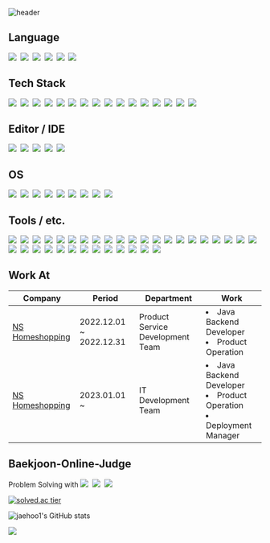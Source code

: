 ![header](https://capsule-render.vercel.app/api?type=waving&color=auto&height=200&section=header&text=jaehoo1%20&fontSize=90)

## Language
<img src="https://img.shields.io/badge/C-A8B9CC?style=flat-square&logo=C&logoColor=white"/></a>&nbsp;
<img src="https://img.shields.io/badge/C++-00599C?style=flat-square&logo=C%2B%2B&logoColor=white"/></a>&nbsp;
<img src="https://img.shields.io/badge/Python-3776AB?style=flat-square&logo=python&logoColor=white"/></a>&nbsp;
<img src="https://img.shields.io/badge/Java-007396?style=flat-square&logo=Java&logoColor=white"/></a>&nbsp;
<img src="https://img.shields.io/badge/JavaScript-F7DF1E?style=flat-square&logo=javascript&logoColor=black"/></a>&nbsp;
<img src="https://img.shields.io/badge/HTML5-E34F26?style=flat-square&logo=html5&logoColor=white"/></a>&nbsp;

## Tech Stack
<img src="https://img.shields.io/badge/OpenJDK-FFFFFF?style=flat-square&logo=OpenJDK&logoColor=black"/></a>&nbsp;
<img src="https://img.shields.io/badge/git-F05032?style=flat-square&logo=git&logoColor=white"/></a>&nbsp;
<img src="https://img.shields.io/badge/SVN-809CC9?style=flat-square&logo=subversion&logoColor=white"/></a>&nbsp;
<img src="https://img.shields.io/badge/GitHub-181717?style=flat-square&logo=GitHub&logoColor=white"/></a>&nbsp;
<img src="https://img.shields.io/badge/Replit-F26207?style=flat-square&logo=Replit&logoColor=white"/></a>&nbsp;
<img src="https://img.shields.io/badge/Apache-D22128?style=flat-square&logo=Apache&logoColor=white"/></a>&nbsp;
<img src="https://img.shields.io/badge/Apache%20Tomcat-F8DC75?style=flat-square&logo=Apache%20Tomcat&logoColor=black"/></a>&nbsp;
<img src="https://img.shields.io/badge/Spring-6DB33F?style=flat-square&logo=Spring&logoColor=white"/></a>&nbsp;
<img src="https://img.shields.io/badge/Spring%20Boot-6DB33F?style=flat-square&logo=Spring%20Boot&logoColor=white"/></a>&nbsp;
<img src="https://img.shields.io/badge/JUnit5-25A162?style=flat-square&logo=JUnit5&logoColor=white"/></a>&nbsp;
<img src="https://img.shields.io/badge/Oracle-F80000?style=flat-square&logo=Oracle&logoColor=white"/></a>&nbsp;
<img src="https://img.shields.io/badge/Markdown-000000?style=flat-square&logo=markdown&logoColor=white"/></a>&nbsp;
<img src="https://img.shields.io/badge/Jira-0052CC?style=flat-square&logo=jira&logoColor=white"/></a>&nbsp;
<img src="https://img.shields.io/badge/Jenkins-D24939?style=flat-square&logo=jenkins&logoColor=white"/></a>&nbsp;
<img src="https://img.shields.io/badge/JSON-000000?style=flat-square&logo=JSON&logoColor=white"/></a>&nbsp;
<img src="https://img.shields.io/badge/Algorithm-00BCB4?style=flat-square&logo=The%20Algorithms&logoColor=black"/></a>&nbsp;

## Editor / IDE
<img src="https://img.shields.io/badge/Visual Studio Code-007ACC?style=flat-square&logo=Visual Studio Code&logoColor=white"/></a>&nbsp;
<img src="https://img.shields.io/badge/Atom-66595C?style=flat-square&logo=Atom&logoColor=white"/></a>&nbsp;
<img src="https://img.shields.io/badge/Vim-019733?style=flat-square&logo=Vim&logoColor=black"/></a>&nbsp;
<img src="https://img.shields.io/badge/eclipse%20IDE-2C2255?style=flat-square&logo=eclipse&logoColor=white"/></a>&nbsp;
<img src="https://img.shields.io/badge/IntelliJ%20IDEA-000000?style=flat-square&logo=Intellij%20IDEA&logoColor=white"/></a>&nbsp;

## OS
<img src="https://img.shields.io/badge/Linux-FCC624?style=flat-square&logo=linux&logoColor=black"/></a>&nbsp;
<img src="https://img.shields.io/badge/Ubuntu-E95420?style=flat-square&logo=Ubuntu&logoColor=white"/></a>&nbsp;
<img src="https://img.shields.io/badge/Kali%20Linux-557C94?style=flat-square&logo=kalilinux&logoColor=black"/></a>&nbsp;
<img src="https://img.shields.io/badge/CentOS%207-262577?style=flat-square&logo=CentOS&logoColor=white"/></a>&nbsp;
<img src="https://img.shields.io/badge/GNU%20bash-4EAA25?style=flat-square&logo=GNU%20Bash&logoColor=white"/></a>&nbsp;
<img src="https://img.shields.io/badge/Windows%20NT-0078D6?style=flat-square&logo=windows&logoColor=white"/></a>&nbsp;
<img src="https://img.shields.io/badge/Terminal-4D4D4D?style=flat-square&logo=Windows%20Terminal&logoColor=white"/></a>&nbsp;
<img src="https://img.shields.io/badge/PowerShell-5391FE?style=flat-square&logo=PowerShell&logoColor=white"/></a>&nbsp;
<img src="https://img.shields.io/badge/iOS-000000?style=flat-square&logo=iOS&logoColor=white"/></a>&nbsp;

## Tools / etc.
<img src="https://img.shields.io/badge/Google%20Drive-4285F4?style=flat-square&logo=Google%20Drive&logoColor=white"/></a>&nbsp;
<img src="https://img.shields.io/badge/Google%20Chat-00AC47?style=flat-square&logo=Google%20Chat&logoColor=white"/></a>&nbsp;
<img src="https://img.shields.io/badge/Google%20Calendar-4285F4?style=flat-square&logo=Google%20Calendar&logoColor=white"/></a>&nbsp;
<img src="https://img.shields.io/badge/Google%20Meet-00897B?style=flat-square&logo=Google%20Meet&logoColor=white"/></a>&nbsp;
<img src="https://img.shields.io/badge/Google%20Sheets-34A853?style=flat-square&logo=Google%20Sheets&logoColor=white"/></a>&nbsp;
<img src="https://img.shields.io/badge/Google%20Translate-4285F4?style=flat-square&logo=Google%20Translate&logoColor=white"/></a>&nbsp;
<img src="https://img.shields.io/badge/Gmail-EA4335?style=flat-square&logo=Gmail&logoColor=white"/></a>&nbsp;
<img src="https://img.shields.io/badge/Google%20Chrome-4285F4?style=flat-square&logo=Google%20Chrome&logoColor=white"/></a>&nbsp;
<img src="https://img.shields.io/badge/Firefox%20Browser-FF7139?style=flat-square&logo=Firefox%20Browser&logoColor=white"/></a>&nbsp;
<img src="https://img.shields.io/badge/Microsoft%20Edge-0078D7?style=flat-square&logo=Microsoft%20Edge&logoColor=white"/></a>&nbsp;
<img src="https://img.shields.io/badge/Safari-000000?style=flat-square&logo=Safari&logoColor=white"/></a>&nbsp;
<img src="https://img.shields.io/badge/Adobe%20Acrobat%20Reader-EC1C24?style=flat-square&logo=Adobe%20Acrobat%20Reader&logoColor=white"/></a>&nbsp;
<img src="https://img.shields.io/badge/Adobe%20Premiere%20Pro-9999FF?style=flat-square&logo=Adobe%20Premiere%20Pro&logoColor=white"/></a>&nbsp;
<img src="https://img.shields.io/badge/Youtube-FF0000?style=flat-square&logo=Youtube&logoColor=white"/></a>&nbsp;
<img src="https://img.shields.io/badge/OBS%20Studio-302E31?style=flat-square&logo=OBS%20Studio&logoColor=white"/></a>&nbsp;
<img src="https://img.shields.io/badge/Shazam-0088FF?style=flat-square&logo=Shazam&logoColor=white"/></a>&nbsp;
<img src="https://img.shields.io/badge/Postman-FF6C37?style=flat-square&logo=Postman&logoColor=white"/></a>&nbsp;
<img src="https://img.shields.io/badge/Wireshark-1679A7?style=flat-square&logo=Wireshark&logoColor=white"/></a>&nbsp;
<img src="https://img.shields.io/badge/Filezilla-BF0000?style=flat-square&logo=Filezilla&logoColor=white"/></a>&nbsp;
<img src="https://img.shields.io/badge/Microsoft%20Office-D83B01?style=flat-square&logo=Microsoft%20Office&logoColor=white"/></a>&nbsp;
<img src="https://img.shields.io/badge/Stack%20Overflow-F58025?style=flat-square&logo=Stack%20Overflow&logoColor=white"/></a>&nbsp;
<img src="https://img.shields.io/badge/Dropbox-0061FF?style=flat-square&logo=Dropbox&logoColor=white"/></a>&nbsp;
<img src="https://img.shields.io/badge/App%20Store-0D96F6?style=flat-square&logo=App%20Store&logoColor=white"/></a>&nbsp;
<img src="https://img.shields.io/badge/iCloud-3693F3?style=flat-square&logo=iCloud&logoColor=white"/></a>&nbsp;
<img src="https://img.shields.io/badge/Bluetooth-0082FC?style=flat-square&logo=Bluetooth&logoColor=white"/></a>&nbsp;
<img src="https://img.shields.io/badge/Discord-5865F2?style=flat-square&logo=Discord&logoColor=white"/></a>&nbsp;
<img src="https://img.shields.io/badge/Facebook-1877F2?style=flat-square&logo=Facebook&logoColor=white"/></a>&nbsp;
<img src="https://img.shields.io/badge/Messenger-00B2FF?style=flat-square&logo=Messenger&logoColor=white"/></a>&nbsp;
<img src="https://img.shields.io/badge/Instagram-E4405F?style=flat-square&logo=Instagram&logoColor=white"/></a>&nbsp;
<img src="https://img.shields.io/badge/KakaoTalk-FFCD00?style=flat-square&logo=KakaoTalk&logoColor=black"/></a>&nbsp;
<img src="https://img.shields.io/badge/Skype-0088FF?style=flat-square&logo=Skype&logoColor=white"/></a>&nbsp;
<img src="https://img.shields.io/badge/Slack-4A154B?style=flat-square&logo=Slack&logoColor=white"/></a>&nbsp;
<img src="https://img.shields.io/badge/Pok%C3%A9mon%20GO-FFCB05?style=flat-square&logo=Pok%C3%A9mon&logoColor=white"/></a>&nbsp;
<img src="https://img.shields.io/badge/Riot%20Games-D32936?style=flat-square&logo=Riot%20Games&logoColor=white"/></a>&nbsp;

## Work At
|<center>Company</center>|<center>Period</center>|<center>Department</center>|<center>Work</center>|
|---|---|---|---|
|[NS Homeshopping](http://pr.nsmall.com)|2022.12.01 ~ 2022.12.31|Product Service Development Team|<li>Java Backend Developer</li><li>Product Operation</li>|
|[NS Homeshopping](http://pr.nsmall.com)|2023.01.01 ~ |IT Development Team|<li>Java Backend Developer</li><li>Product Operation</li><li>Deployment Manager</li>|

## Baekjoon-Online-Judge
Problem Solving with
<img src="https://img.shields.io/badge/C-A8B9CC?style=flat-square&logo=C&logoColor=white"/></a>&nbsp;
<img src="https://img.shields.io/badge/C++-00599C?style=flat-square&logo=C%2B%2B&logoColor=white"/></a>&nbsp;
<img src="https://img.shields.io/badge/Python-E6B91E?style=flat-square&logo=python&logoColor=white"/></a>&nbsp;

[![solved.ac tier](http://mazassumnida.wtf/api/v2/generate_badge?boj=jaehoo1)](https://solved.ac/jaehoo1)
<!--![mazandi](http://mazandi.herokuapp.com/api?handle=jaehoo1&theme=dark)-->
![jaehoo1's GitHub stats](https://github-readme-stats.vercel.app/api?username=jaehoo1&show_icons=true&theme=cobalt)

![](https://c.tenor.com/PK95lqgvj4kAAAAi/%EC%8B%A0%EB%82%98%EB%8A%94%EB%86%8D%EB%8B%B4%EA%B3%B0-%EC%A0%95%EC%8B%A0%EC%82%AC%EB%82%98%EC%9A%B4%EB%86%8D%EB%8B%B4%EA%B3%B0.gif)

<!--
**tuna1210/tuna1210** is a ✨ _special_ ✨ repository because its `README.md` (this file) appears on your GitHub profile.

Here are some ideas to get you started:

- 🔭 I’m currently working on ...
- 🌱 I’m currently learning ...
- 👯 I’m looking to collaborate on ...
- 🤔 I’m looking for help with ...
- 💬 Ask me about ...
- 📫 How to reach me: ...
- 😄 Pronouns: ...
- ⚡ Fun fact: ...
-->
